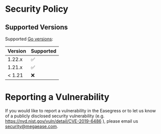 # Security Policy


## Supported Versions

Supported [Go versions](https://go.dev/dl/):

| Version | Supported          |
| ------- | ------------------ |
| 1.22.x   | :white_check_mark: |
| 1.21.x   | :white_check_mark: |
| < 1.21  | :x:                |

# Reporting a Vulnerability

If you would like to report a vulnerability in the Easegress or to let us know of a publicly disclosed security vulnerability (e.g. https://nvd.nist.gov/vuln/detail/CVE-2019-6486 ), please email us security@megaease.com.
